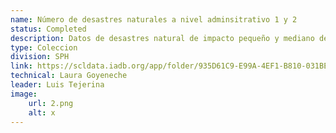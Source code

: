 ```yaml
---
name: Número de desastres naturales a nivel adminsitrativo 1 y 2
status: Completed
description: Datos de desastres natural de impacto pequeño y mediano de DesInventar. Los datos están disponibles para todos los países de la región, excepto Bahamas, Brasil, Haití y Surinam. Estos conjuntos de datos incluyen desastres naturales asociados con el cambio climático, incluidos deslizamientos de tierra, incendios, inundaciones, heladas, granizadas, olas de calor, lluvias torrenciales, huracanes, olas de frío, contaminación, tormentas de nieve, tormentas, vientos fuertes y tormentas tropicales. Los datos más recientes disponibles son de 2015 a 2017, excepto para la República Dominicana, para la cual los datos solo están disponibles hasta el año 2000. 
type: Coleccion
division: SPH
link: https://scldata.iadb.org/app/folder/935D61C9-E99A-4EF1-B810-031BE0169BA3
technical: Laura Goyeneche
leader: Luis Tejerina
image: 
    url: 2.png
    alt: x
---
```

    